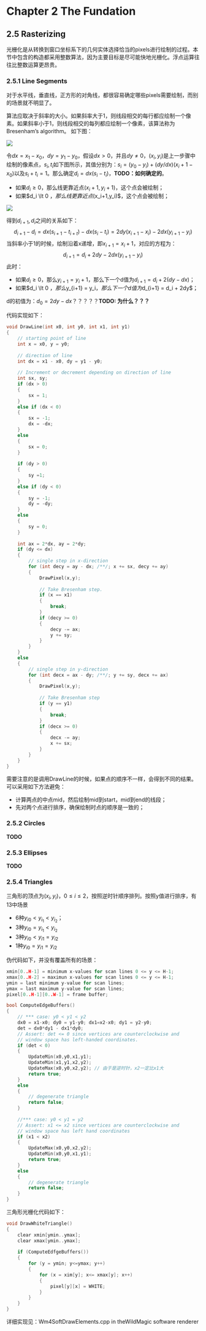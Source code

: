 # Chapter 2 The Fundation

## 2.5 Rasterizing

光栅化是从转换到窗口坐标系下的几何实体选择恰当的pixels进行绘制的过程。本节中包含的构造都采用整数算法，因为主要目标是尽可能快地光栅化。浮点运算往往比整数运算更昂贵。

### 2.5.1 Line Segments

对于水平线，垂直线，正方形的对角线，都很容易确定哪些pixels需要绘制，而别的场景就不明显了。

算法应取决于斜率的大小。如果斜率大于1，则线段相交的每行都应绘制一个像素。如果斜率小于1，则线段相交的每列都应绘制一个像素，该算法称为Bresenham’s algorithm。 如下图：

![](./image/figure2-32.png)

令$dx = x_1 - x_0$，$dy=y_1-y_0$，假设$dx > 0$，并且$dy \ne 0$，$(x_i,y_i)$是上一步骤中绘制的像素点，$s_i,t_i$如下图所示，其值分别为：$s_i = (y_0-y_i) + (dy/dx)(x_i+1-x_0)$以及$s_i + t_i = 1$。那么确定$d_i = dx(s_i - t_i)$，**TODO：如何确定的**。

- 如果$d_i \ge 0$，那么线更靠近点$(x_i + 1, y_i+1)$，这个点会被绘制；
- 如果$d_i \lt 0 $，那么线更靠近点$(x_i+1,y_i)$，这个点会被绘制；

![](./image/figure2-33.png)

得到$d_{i+1}, d_i$之间的关系如下：
$$
d_{i+1} - d_i = dx(s_{i+1} - t_{i+t}) - dx(s_i - t_i) = 2dy(x_{i+1} - x_i) - 2dx(y_{i+1} - y_i)
$$
当斜率小于1的时候，绘制沿着x递增，即$x_{i+1} = x_i+1$，对应的方程为：
$$
d_{i+1} = d_i + 2dy - 2dx(y_{i+1} - y_i)
$$
此时：

- 如果$d_i \ge 0$，那么$y_{i+1} = y_i + 1$，那么下一个d值为$d_{i+1} = d_i + 2(dy - dx)$；
- 如果$d_i \lt 0 $，那么$y_{i+1} = y_i$，那么下一个d值为$d_{i+1} = d_i + 2dy$；

d的初值为：$d_0 = 2dy - dx$？？？？？**TODO: 为什么？？？**

代码实现如下：

```c++
void DrawLine(int x0, int y0, int x1, int y1)
{
    // starting point of line
    int x = x0, y = y0;
    
    // direction of line
    int dx = x1 - x0, dy = y1 - y0;
    
    // Increment or decrement depending on direction of line
    int sx, sy;
    if (dx > 0)
    {
        sx = 1;
    }
    else if (dx < 0)
    {
        sx = -1;
        dx = -dx;
    }
    else
    {
        sx = 0;
    }
    
    if (dy > 0)
    {
        sy =1;
    }
    else if (dy < 0)
    {
        sy = -1;
        dy = -dy;
    }
    else
    {
        sy = 0;
    }
    
    int ax = 2*dx, ay = 2*dy;
    if (dy <= dx)
    {
        // single step in x-direction
        for (int decy = ay - dx; /**/; x += sx, decy += ay)
        {
            DrawPixel(x,y);
            
            // Take Bresenham step.
            if (x == x1)
            {
                break;
            }
            if (decy >= 0)
            {
                decy -= ax;
                y += sy;
            }
        }
    }
    else
    {
        // single step in y-direction
        for (int decx = ax - dy; /**/; y += sy, decx += ax)
        {
            DrawPixel(x,y);
            
            // Take Bresenham step
            if (y == y1)
            {
                break;
            }
            if (decx >= 0)
            {
                decx -= ay;
                x += sx;
            }
        }
    }
}
```

需要注意的是调用DrawLine的时候，如果点的顺序不一样，会得到不同的结果。可以采用如下方法避免：

- 计算两点的中点mid，然后绘制mid到start，mid到end的线段；
- 先对两个点进行排序，确保绘制时点的顺序是一致的；

### 2.5.2 Circles

**TODO**

### 2.5.3 Ellipses

**TODO**

### 2.5.4 Triangles

三角形的顶点为$(x_i,y_i)$，$0 \le i \le 2$，按照逆时针顺序排列。按照y值进行排序，有13中场景

- 6种$y_{i0} < y_{i_1} < y_{i_2}$；
- 3种$y_{i0} = y_{i_1} < y_{i_2}$
- 3种$y_{i0} < y_{i1} = y_{i2}$
- 1种$y_{i0} = y_{i1} = y_{i2}$

伪代码如下，并没有覆盖所有的场景：

```c++
xmin[0..H-1] = minimum x-values for scan lines 0 <= y <= H-1;
xmax[0..H-2] = maximun x-values for scan lines 0 <= y <= H-1;
ymin = last minimum y-value for scan lines;
ymax = last maximum y-value for scan lines;
pixel[0..H-1][0..W-1] = frame buffer;

bool ComputeEdgeBuffers()
{
    // *** case: y0 < y1 < y2
    dx0 = x1-x0; dy0 = y1-y0; dx1=x2-x0; dy1 = y2-y0;
    det = dx0*dy1 - dx1*dy0;
    // Assert: det <= 0 since vertices are counterclockwise and
    // window space has left-handed coordinates.
    if (det < 0)
    {
        UpdateMin(x0,y0,x1,y1);
        UpdateMin(x1,y1,x2,y2);
        UpdateMax(x0,y0,x2,y2); // 由于是逆时针，x2一定比x1大
        return true;
    }
    else
    {
        // degenerate triangle
        return false;
    }
    
    //*** case: y0 < y1 = y2
    // Assert: x1 <= x2 since vertices are counterclockwise and 
    // window space has left hand coordinates
    if (x1 < x2)
    {
        UpdateMax(x0,y0,x2,y2);
        UpdateMin(x0,y0,x1,y1);
        return true;
    }
    else
    {
        // degenerate triangle
        return false;
    }
}

```

三角形光栅化代码如下：

```c++
void DrawWhiteTriangle()
{
    clear xmin[ymin..ymax];
    clear xmax[ymin..ymax];
    
    if (ComputeEdfgeBuffers())
    {
        for (y = ymin; y<=ymax; y++)
        {
            for (x = xim[y]; x<= xmax[y]; x++)
            {
                pixel[y][x] = WHITE;
            }
        }
    }
}
```

详细实现见：Wm4SoftDrawElements.cpp in theWildMagic software renderer



